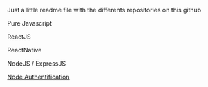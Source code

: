 Just a little readme file with the differents repositories on this github

Pure Javascript

ReactJS

ReactNative

NodeJS / ExpressJS

<a href="https://github.com/foxandarrows/node-authentification">Node Authentification<a>
